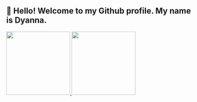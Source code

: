 <div>

 ## 👋 Hello! Welcome to my Github profile. My name is Dyanna.
</div>
 
 
<div>
   <a href="https://github.com/dyannacruz">
   <img height="170em" src="https://github-readme-stats.vercel.app/api/top-langs/?username=dyannacruz&layout=compact&langs_count=7&theme=panda"/>
    <img height="170em" src="https://github-readme-stats.vercel.app/api?username=dyannacruz&show_icons=true&theme=panda&include_commits=true&count_private=true"/>
</div>
